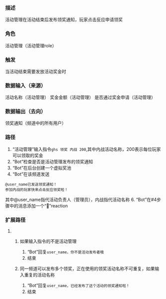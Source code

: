 ### 描述

活动管理在活动结束后发布领奖通知，玩家点击反应申请领奖

### 角色

活动管理（活动管理role）

### 触发

当活动结束需要发放活动奖金时

### 数据输入（来源）

活动名称（活动管理）
奖金金额（活动管理）
是否通过奖金申请（活动管理）

### 数据输出（去向）

领奖通知（频道中的所有用户）

### 路径

1. “活动管理”输入指令```ghs 领奖 内战 200```,其中内战活动名称，200表示每位玩家可以领取的奖金
2. “Bot”检查是否是活动管理发布的领奖通知
3. “Bot”在后台创建一个虚拟奖池
4. “Bot”在该频道发送
```
@user_name已发送领奖通知！
参加内战的玩家快来点击反应领奖啦！
```
其中@user_name指代活动负责人（管理员），内战指代活动名称
6. “Bot”在#4步骤中的消息添加一个“🎲”reaction

### 扩展路径

1. 
	1. 如果输入指令的不是活动管理

		1. “Bot”回复```user_name，你不是活动发布者哦```
		2. 结束
	2. 同一频道可以发布多个领奖，正在使用的领奖活动名称不可重复，如果输入重复的活动名称
	 	1. “Bot”回复```user_name，已经发布了这个活动的领奖通知啦！```
		2. 结束

